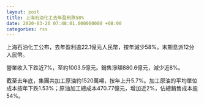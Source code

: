 ```yaml
---
layout: post
title: 上海石油化工去年盈利跌58%
date: 2020-03-26 07:48:01.000000000 +08:00
categories: rss
---
```


上海石油化工公布，去年盈利逾22.1億元人民幣，按年減少58%。末期息派12分人民幣。

營業收入下跌近7%，至約1003.5億元。銷售淨額880.6億元，減少近8%。

截至去年底，集團共加工原油約1520萬噸，按年上升5.7%。加工原油的平均單位成本按年下跌1.53%；原油加工總成本470.77億元，增加近2%，佔總銷售成本逾54%。
